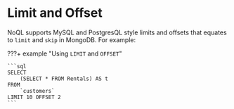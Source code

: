 # Limit and Offset

NoQL supports MySQL and PostgresQL style limits and offsets that equates to `limit` and `skip` in MongoDB. For example:

???+ example "Using `LIMIT` and `OFFSET`"

    ```sql
    SELECT 
        (SELECT * FROM Rentals) AS t 
    FROM 
        `customers` 
    LIMIT 10 OFFSET 2
    ```
